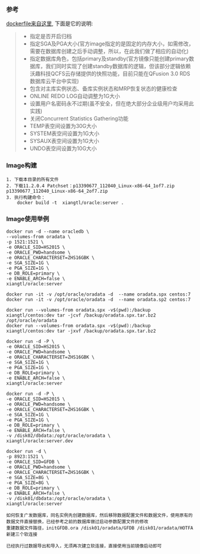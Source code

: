 ### 参考

[dockerfile来自这里](https://github.com/woqutech/docker-images/tree/master/Oracle/11.2.0.4), 下面是它的说明:

> - 指定是否开启归档
> - 指定SGA及PGA大小(官方image指定的是固定的内存大小，如需修改，需要在数据库创建之后手动调整，所以，在此我们做了相应的自动化)
> - 指定数据库角色，包括primary及standby(官方镜像只能创建primary数据库，我们同时实现了创建standby数据库的逻辑，但该部分逻辑依赖沃趣科技QCFS云存储提供的快照功能，目前只能在QFusion 3.0 RDS数据库云平台中实现)
> - 包含对主库实例状态、备库实例状态和MRP恢复状态的健康检查
> - ONLINE REDO LOG自动调整为1G大小
> - 设置用户名密码永不过期(虽不安全，但在绝大部分企业级用户均采用此实践)
> - 关闭Concurrent Statistics Gathering功能
> - TEMP表空间设置为30G大小
> - SYSTEM表空间设置为1G大小
> - SYSAUX表空间设置为1G大小
> - UNDO表空间设置为10G大小

### Image构建

```
1. 下载本目录的所有文件
2. 下载11.2.0.4 Patchset：p13390677_112040_Linux-x86-64_1of7.zip p13390677_112040_Linux-x86-64_2of7.zip
3. 执行构建命令：
	docker build -t  xiangtl/oracle:server .
```

### Image使用举例

```
docker run -d --name oracledb \
--volumes-from oradata \
-p 1521:1521 \
-e ORACLE_SID=HS2015 \
-e ORACLE_PWD=handsome \
-e ORACLE_CHARACTERSET=ZHS16GBK \
-e SGA_SIZE=1G \
-e PGA_SIZE=1G \
-e DB_ROLE=primary \
-e ENABLE_ARCH=false \
xiangtl/oracle:server

docker run -it -v /opt/oracle/oradata -d  --name oradata.spx centos:7
docker run -it -v /opt/oracle/oradata -d  --name oradata.sp2 centos:7

docker run --volumes-from oradata.spx -v$(pwd):/backup xiangtl/centos:dev tar -jcvf /backup/oradata.spx.tar.bz2 /opt/oracle/oradata
docker run --volumes-from oradata.spx -v$(pwd):/backup xiangtl/centos:dev tar -jxvf /backup/oradata.spx.tar.bz2

docker run -d -P \
-e ORACLE_SID=HS2015 \
-e ORACLE_PWD=handsome \
-e ORACLE_CHARACTERSET=ZHS16GBK \
-e SGA_SIZE=1G \
-e PGA_SIZE=1G \
-e DB_ROLE=primary \
-e ENABLE_ARCH=false \
xiangtl/oracle:server

docker run -d -P \
-e ORACLE_SID=HS2015 \
-e ORACLE_PWD=handsome \
-e ORACLE_CHARACTERSET=ZHS16GBK \
-e SGA_SIZE=1G \
-e PGA_SIZE=1G \
-e DB_ROLE=primary \
-e ENABLE_ARCH=false \
-v /disk02/dbdata:/opt/oracle/oradata \
xiangtl/oracle:server.dev

docker run -d \
-p 8923:1521 \
-e ORACLE_SID=GFDB \
-e ORACLE_PWD=handsome \
-e ORACLE_CHARACTERSET=ZHS16GBK \
-e SGA_SIZE=8G \
-e PGA_SIZE=8G \
-e DB_ROLE=primary \
-e ENABLE_ARCH=false \
-v /disk01/dbdata:/opt/oracle/oradata \
xiangtl/oracle:server

如何恢复广发数据库，同名实例先创建数据库，然后移除数据配置文件和数据文件，使用原有的数据文件直接替换，已经参考之前的数据库做过启动参数配置文件的修改
重建数据文件路径，initGFDB.ora /disk01/oradata/GFDB /disk01/oradata/HOTFA 新建三个软连接

已经执行过数据导出和导入，无须再次建立软连接，直接使用当前镜像启动即可

```
